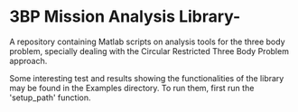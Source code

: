 # 3BP Mission Analysis Library-
A repository containing Matlab scripts on analysis tools for the three body problem, specially dealing with the Circular Restricted Three Body Problem approach.

Some interesting test and results showing the functionalities of the library may be found in the Examples directory. To run them, first run the 'setup_path' function.
